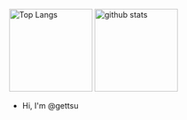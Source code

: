 <p align="left"> 
  <img alt="Top Langs" height="150px" src="https://github-readme-stats.vercel.app/api/top-langs/?username={@gettsu}&layout=compact&show_icons=true&theme=onedark" />
  <img alt="github stats" height="150px" src="https://github-readme-stats.vercel.app/api?username={@gettsu}&theme=onedark&show_icons=ture" />
</p>

- Hi, I'm @gettsu
